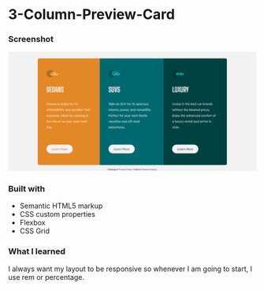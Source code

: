 # 3-Column-Preview-Card

### Screenshot

![](images/Screenshot.png)

### Built with

- Semantic HTML5 markup
- CSS custom properties
- Flexbox
- CSS Grid


### What I learned

I always want my layout to be responsive so whenever I am going to start, I use rem or percentage.
